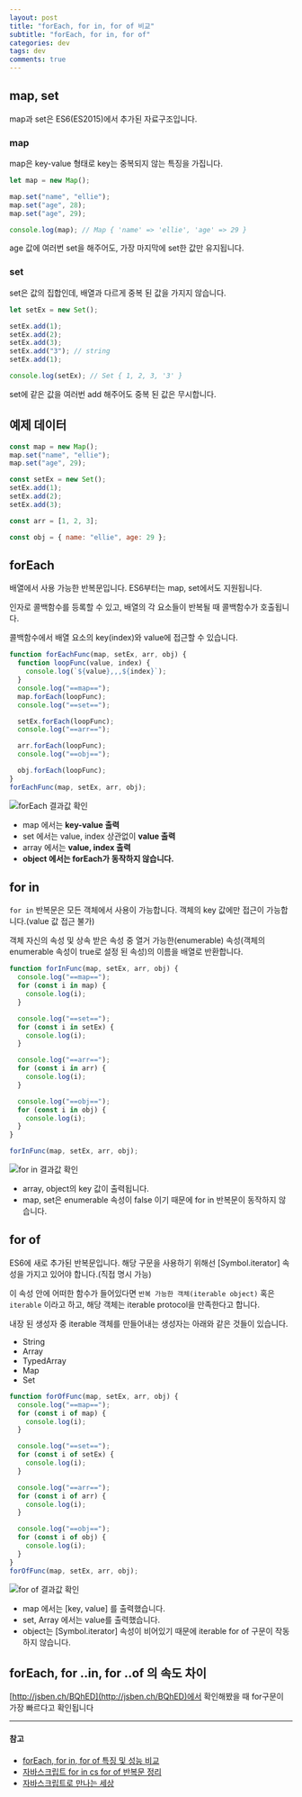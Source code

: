 ```yaml
---
layout: post
title: "forEach, for in, for of 비교"
subtitle: "forEach, for in, for of"
categories: dev
tags: dev
comments: true
---
```


## map, set

map과 set은 ES6(ES2015)에서 추가된 자료구조입니다.

### map

map은 key-value 형태로 key는 중복되지 않는 특징을 가집니다.

```js
let map = new Map();

map.set("name", "ellie");
map.set("age", 28);
map.set("age", 29);

console.log(map); // Map { 'name' => 'ellie', 'age' => 29 }
```

age 값에 여러번 set을 해주어도, 가장 마지막에 set한 값만 유지됩니다.

### set

set은 값의 집합인데, 배열과 다르게 중복 된 값을 가지지 않습니다.

```js
let setEx = new Set();

setEx.add(1);
setEx.add(2);
setEx.add(3);
setEx.add("3"); // string
setEx.add(1);

console.log(setEx); // Set { 1, 2, 3, '3' }
```

set에 같은 값을 여러번 add 해주어도 중복 된 값은 무시합니다.

## 예제 데이터

```js
const map = new Map();
map.set("name", "ellie");
map.set("age", 29);

const setEx = new Set();
setEx.add(1);
setEx.add(2);
setEx.add(3);

const arr = [1, 2, 3];

const obj = { name: "ellie", age: 29 };
```

## forEach

배열에서 사용 가능한 반복문입니다. ES6부터는 map, set에서도 지원됩니다.

인자로 콜백함수를 등록할 수 있고, 배열의 각 요소들이 반복될 때 콜백함수가 호출됩니다.

콜백함수에서 배열 요소의 key(index)와 value에 접근할 수 있습니다.

```js
function forEachFunc(map, setEx, arr, obj) {
  function loopFunc(value, index) {
    console.log(`${value},,,${index}`);
  }
  console.log("==map==");
  map.forEach(loopFunc);
  console.log("==set==");

  setEx.forEach(loopFunc);
  console.log("==arr==");

  arr.forEach(loopFunc);
  console.log("==obj==");

  obj.forEach(loopFunc);
}
forEachFunc(map, setEx, arr, obj);
```

![forEach 결과값 확인](https://ellie-shim.github.io/assets/img/forEachloop.png)

- map 에서는 **key-value 출력**
- set 에서는 value, index 상관없이 **value 출력**
- array 에서는 **value, index 출력**
- **object 에서는 forEach가 동작하지 않습니다.**

## for in

`for in` 반복문은 모든 객체에서 사용이 가능합니다. 객체의 key 값에만 접근이 가능합니다.(value 값 접근 불가)

객체 자신의 속성 및 상속 받은 속성 중 열거 가능한(enumerable) 속성(객체의 enumerable 속성이 true로 설정 된 속성)의 이름을 배열로 반환합니다.

```js
function forInFunc(map, setEx, arr, obj) {
  console.log("==map==");
  for (const i in map) {
    console.log(i);
  }

  console.log("==set==");
  for (const i in setEx) {
    console.log(i);
  }

  console.log("==arr==");
  for (const i in arr) {
    console.log(i);
  }

  console.log("==obj==");
  for (const i in obj) {
    console.log(i);
  }
}

forInFunc(map, setEx, arr, obj);
```

![for in 결과값 확인](https://ellie-shim.github.io/assets/img/forinloop.png)

- array, object의 key 값이 출력됩니다.
- map, set은 enumerable 속성이 false 이기 때문에 for in 반복문이 동작하지 않습니다.

## for of

ES6에 새로 추가된 반복문입니다. 해당 구문을 사용하기 위해선 [Symbol.iterator] 속성을 가지고 있어야 합니다.(직접 명시 가능)

이 속성 안에 어떠한 함수가 들어있다면 `반복 가능한 객체(iterable object)` 혹은 `iterable` 이라고 하고, 해당 객체는 iterable protocol을 만족한다고 합니다.

내장 된 생성자 중 iterable 객체를 만들어내는 생성자는 아래와 같은 것들이 있습니다.

- String
- Array
- TypedArray
- Map
- Set

```js
function forOfFunc(map, setEx, arr, obj) {
  console.log("==map==");
  for (const i of map) {
    console.log(i);
  }

  console.log("==set==");
  for (const i of setEx) {
    console.log(i);
  }

  console.log("==arr==");
  for (const i of arr) {
    console.log(i);
  }

  console.log("==obj==");
  for (const i of obj) {
    console.log(i);
  }
}
forOfFunc(map, setEx, arr, obj);
```

![for of 결과값 확인](https://ellie-shim.github.io/assets/img/forofloop.png)

- map 에서는 [key, value] 를 출력했습니다.
- set, Array 에서는 value를 출력했습니다.
- object는 [Symbol.iterator] 속성이 비어있기 때문에 iterable for of 구문이 작동하지 않습니다.

## forEach, for ..in, for ..of 의 속도 차이

[http://jsben.ch/BQhED](http://jsben.ch/BQhED)에서 확인해봤을 때 for구문이 가장 빠르다고 확인됩니다

---

#### 참고

- [forEach, for in, for of 특징 및 성능 비교](https://medium.com/sjk5766/foreach-for-in-for-of-%ED%8A%B9%EC%A7%95-%EB%B0%8F-%EC%84%B1%EB%8A%A5-%EB%B9%84%EA%B5%90-47a77464b034)
- [자바스크립트 for in cs for of 반복문 정리](https://jsdev.kr/t/for-in-vs-for-of/2938/1)
- [자바스크립트로 만나는 세상](https://helloworldjavascript.net/pages/175-control-statement.html)
